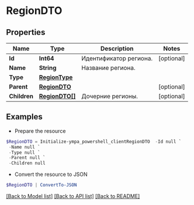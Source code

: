 # RegionDTO
## Properties

Name | Type | Description | Notes
------------ | ------------- | ------------- | -------------
**Id** | **Int64** | Идентификатор региона. | [optional] 
**Name** | **String** | Название региона. | 
**Type** | [**RegionType**](RegionType.md) |  | 
**Parent** | [**RegionDTO**](RegionDTO.md) |  | [optional] 
**Children** | [**RegionDTO[]**](RegionDTO.md) | Дочерние регионы. | [optional] 

## Examples

- Prepare the resource
```powershell
$RegionDTO = Initialize-ympa_powershell_clientRegionDTO  -Id null `
 -Name null `
 -Type null `
 -Parent null `
 -Children null
```

- Convert the resource to JSON
```powershell
$RegionDTO | ConvertTo-JSON
```

[[Back to Model list]](../README.md#documentation-for-models) [[Back to API list]](../README.md#documentation-for-api-endpoints) [[Back to README]](../README.md)

